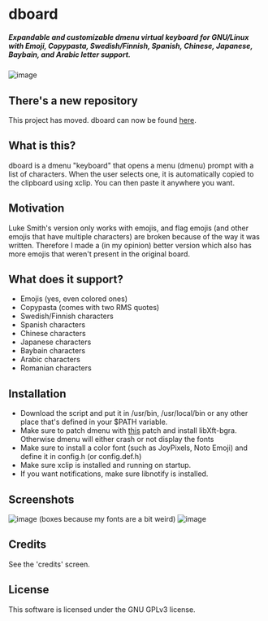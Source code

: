 # dboard
##### Expandable and customizable dmenu virtual keyboard for GNU/Linux with Emoji, Copypasta, Swedish/Finnish, Spanish, Chinese, Japanese, Baybain, and Arabic letter support.

![image](https://user-images.githubusercontent.com/71722170/166553916-2a36c6c7-5b0e-49f2-a670-06a620923b36.png)

## There's a new repository
This project has moved. dboard can now be found [here](https://codeberg.org/speedie/speedwm-extras).

## What is this?
dboard is a dmenu "keyboard" that opens a menu (dmenu) prompt with a list of characters. When the user selects one, it is automatically copied to the clipboard using xclip. You can then paste it anywhere you want.

## Motivation
Luke Smith's version only works with emojis, and flag emojis (and other emojis that have multiple characters) are broken because of the way it was written. Therefore I made a (in my opinion) better version which also has more emojis that weren't present in the original board.

## What does it support?
- Emojis (yes, even colored ones)
- Copypasta (comes with two RMS quotes)
- Swedish/Finnish characters
- Spanish characters
- Chinese characters
- Japanese characters
- Baybain characters
- Arabic characters
- Romanian characters

## Installation
- Download the script and put it in /usr/bin, /usr/local/bin or any other place that's defined in your $PATH variable.
- Make sure to patch dmenu with [this](https://tools.suckless.org/dmenu/patches/allow-color-font) patch and install libXft-bgra. Otherwise dmenu will either crash or not display the fonts
- Make sure to install a color font (such as JoyPixels, Noto Emoji) and define it in config.h (or config.def.h)
- Make sure xclip is installed and running on startup.
- If you want notifications, make sure libnotify is installed.

## Screenshots
![image](https://user-images.githubusercontent.com/71722170/166553999-e3dbb654-6d15-475e-a8ce-bb508c34be75.png)
(boxes because my fonts are a bit weird)
![image](https://user-images.githubusercontent.com/71722170/166553916-2a36c6c7-5b0e-49f2-a670-06a620923b36.png)

## Credits
See the 'credits' screen.

## License
This software is licensed under the GNU GPLv3 license.

